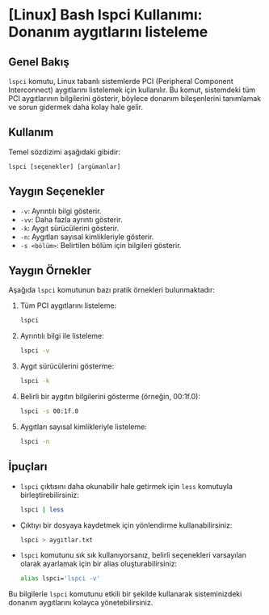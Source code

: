 # [Linux] Bash lspci Kullanımı: Donanım aygıtlarını listeleme

## Genel Bakış
`lspci` komutu, Linux tabanlı sistemlerde PCI (Peripheral Component Interconnect) aygıtlarını listelemek için kullanılır. Bu komut, sistemdeki tüm PCI aygıtlarının bilgilerini gösterir, böylece donanım bileşenlerini tanımlamak ve sorun gidermek daha kolay hale gelir.

## Kullanım
Temel sözdizimi aşağıdaki gibidir:
```
lspci [seçenekler] [argümanlar]
```

## Yaygın Seçenekler
- `-v`: Ayrıntılı bilgi gösterir.
- `-vv`: Daha fazla ayrıntı gösterir.
- `-k`: Aygıt sürücülerini gösterir.
- `-n`: Aygıtları sayısal kimlikleriyle gösterir.
- `-s <bölüm>`: Belirtilen bölüm için bilgileri gösterir.

## Yaygın Örnekler
Aşağıda `lspci` komutunun bazı pratik örnekleri bulunmaktadır:

1. Tüm PCI aygıtlarını listeleme:
   ```bash
   lspci
   ```

2. Ayrıntılı bilgi ile listeleme:
   ```bash
   lspci -v
   ```

3. Aygıt sürücülerini gösterme:
   ```bash
   lspci -k
   ```

4. Belirli bir aygıtın bilgilerini gösterme (örneğin, 00:1f.0):
   ```bash
   lspci -s 00:1f.0
   ```

5. Aygıtları sayısal kimlikleriyle listeleme:
   ```bash
   lspci -n
   ```

## İpuçları
- `lspci` çıktısını daha okunabilir hale getirmek için `less` komutuyla birleştirebilirsiniz:
  ```bash
  lspci | less
  ```
- Çıktıyı bir dosyaya kaydetmek için yönlendirme kullanabilirsiniz:
  ```bash
  lspci > aygıtlar.txt
  ```
- `lspci` komutunu sık sık kullanıyorsanız, belirli seçenekleri varsayılan olarak ayarlamak için bir alias oluşturabilirsiniz:
  ```bash
  alias lspci='lspci -v'
  ``` 

Bu bilgilerle `lspci` komutunu etkili bir şekilde kullanarak sisteminizdeki donanım aygıtlarını kolayca yönetebilirsiniz.